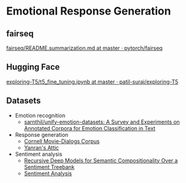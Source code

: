 # Emotional Response Generation

## fairseq

[fairseq/README.summarization.md at master · pytorch/fairseq](https://github.com/pytorch/fairseq/blob/master/examples/bart/README.summarization.md)

## Hugging Face

[exploring-T5/t5_fine_tuning.ipynb at master · patil-suraj/exploring-T5](https://github.com/patil-suraj/exploring-T5/blob/master/t5_fine_tuning.ipynb)

## Datasets

- Emotion recognition
    - [sarnthil/unify-emotion-datasets: A Survey and Experiments on Annotated Corpora for Emotion Classification in Text](https://github.com/sarnthil/unify-emotion-datasets)
- Response generation
    - [Cornell Movie-Dialogs Corpus](https://www.cs.cornell.edu/~cristian/Cornell_Movie-Dialogs_Corpus.html)
    - [Yanran's Attic](http://yanran.li/dailydialog)
- Sentiment analysis
    - [Recursive Deep Models for Semantic Compositionality Over a Sentiment Treebank](https://nlp.stanford.edu/sentiment/index.html)
    - [Sentiment Analysis](https://ai.stanford.edu/~amaas/data/sentiment/)
